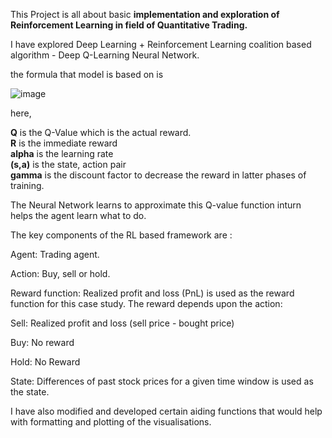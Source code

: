 This Project is all about basic <b>implementation and exploration of Reinforcement Learning in field of Quantitative Trading.</b>

I have explored Deep Learning + Reinforcement Learning coalition based algorithm -  Deep Q-Learning Neural Network.

the formula that model is based on is

![image](https://github.com/BD1634/Trading_Strategies_Using_RL/assets/97423675/a1c46455-8550-40e2-b4b0-88f7e7d5b037)

here,

<b>Q</b> is the Q-Value which is the actual reward.<br>
<b>R</b> is the immediate reward <br>
<b>alpha</b> is the learning rate<br>
<b>(s,a)</b>  is the state, action pair <br>
<b>gamma</b> is the discount factor to decrease the reward in latter phases of training.<br>

The Neural Network learns to approximate this Q-value function inturn helps the agent learn what to do.

The key components of the RL based framework are :

Agent: Trading agent.

Action: Buy, sell or hold.

Reward function: Realized profit and loss (PnL) is used as the reward function for this case study. The reward depends upon the action:

Sell: Realized profit and loss (sell price - bought price)

Buy: No reward

Hold: No Reward

State: Differences of past stock prices for a given time window is used as the state.

I have also modified and developed certain aiding functions that would help with formatting and plotting of the visualisations.

